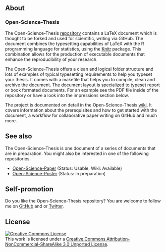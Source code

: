 ## About

### Open-Science-Thesis

The Open-Science-Thesis
[repository](https://github.com/cpfaff/Open-Science-Thesis) contains a LaTeX
document which is thought to be forked and used for scientific, writing via
GitHub. The document combines the typesetting capabilities of LaTeX with the R
programming language for statistics, using the [Knitr](http://yihui.name/knitr/)
package. This combination allows for the production of executable documents that
enhance the reproducibility of your research.

The Open-Science-Thesis offers a clean and logical folder structure and lots of
examples of typical typesetting requirements to help you typeset your thesis. It
comes with a makefile that helps you to compile, clean and archive the document.
The document layout is specialized to typeset report or book formated documents.
For an example see the PDF file inside of the repository or have a look into the
impressions section below.

The project is documented on detail in the Open-Science-Thesis
[wiki](https://github.com/cpfaff/Open-Science-Thesis/wiki). It covers information
about the prerequisites and how to get started with the document, a workflow for
collaborative paper writing on GitHub and much more.

## See also

The Open-Science-Thesis is one document of a series of documents that are in
preparation. You might also be interested in one of the following repositories.

- [Open-Science-Paper](https://github.com/cpfaff/Open-Science-Paper) (Status: Usable, Wiki: Available)
- [Open-Science-Poster](https://github.com/cpfaff/Open-Science-Poster) (Status: In preparation)

## Self-promotion

Do you like the Open-Science-Thesis repository? You are welcome
to follow me on [GitHub](https://github.com/cpfaff) and or
[Twitter](http://twitter.com/ctpfaff).

## License

<a rel="license" href="http://creativecommons.org/licenses/by-nc-sa/3.0/"><img alt="Creative Commons License" style="border-width:0" src="http://i.creativecommons.org/l/by-nc-sa/3.0/88x31.png" /></a><br />This work is licensed under a <a rel="license" href="http://creativecommons.org/licenses/by-nc-sa/3.0/">Creative Commons Attribution-NonCommercial-ShareAlike 3.0 Unported License</a>.
